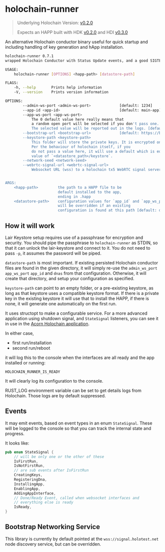 # holochain-runner

> Underlying Holochain Version: [v0.2.0](https://github.com/holochain/holochain/blob/main/CHANGELOG.md#20230427171927)
>
> Expects an HAPP built with HDK [v0.2.0](https://docs.rs/hdk/0.2.0/hdk/index.html) and HDI [v0.3.0](https://docs.rs/hdi/0.3.0/hdi/index.html)

An alternative Holochain conductor binary useful for quick startup and including handling of key generation and hApp installation.

```bash
holochain-runner 0.7.1
wrapped Holochain Conductor with Status Update events, and a good SIGTERM kill switch 

USAGE:
    holochain-runner [OPTIONS] <happ-path> [datastore-path]

FLAGS:
    -h, --help       Prints help information
    -V, --version    Prints version information

OPTIONS:
        --admin-ws-port <admin-ws-port>             [default: 1234]
        --app-id <app-id>                           [default: main-app]
        --app-ws-port <app-ws-port>
            The 0 default value here really means that
            a random open port will be selected if you don't pass one.
            The selected value will be reported out in the logs. [default: 0]
        --bootstrap-url <bootstrap-url>             [default: https://bootstrap.holo.host]
        --keystore-path <keystore-path>
            This folder will store the private keys. It is encrypted on both Mac and Linux, but not Windows.
            Per the behaviour of holochain itself, if you
            do not pass a value here, it will use a default which is equal to the
            value of `<datastore_path>/keystore`.
        --network-seed <network-seed>              
        --webrtc-signal-url <webrtc-signal-url>
            Websocket URL (wss) to a holochain tx5 WebRTC signal server [default: wss://signal.holotest.net]


ARGS:
    <happ-path>         the path to a HAPP file to be
                        default installed to the app,
                        ending in .happ
    <datastore-path>    configuration values for `app_id` and `app_ws_port`
                        will be overridden if an existing
                        configuration is found at this path [default: databases]

```
## How it will work

Lair Keystore setup requires use of a passphrase for encryption and security.
You should pipe the passphrase to `holochain-runner` as STDIN, so that it can unlock the lair-keystore and connect to it. You do not need to pass `-p`, it assumes the password will be piped.

`datastore-path` is most important. If existing persisted Holochain conductor files
are found in the given directory, it will simply re-use the `admin_ws_port` `app_ws_port` `app_id` and `dnas` from that configuration. Otherwise, it will create that directory, and setup your configuration as specified.

`keystore-path` can point to an empty folder, or a pre-existing keystore, as long as that keystore uses a compatible keystore format. If there is a private key in the existing keystore it will use that to install the HAPP, if there is none, it will generate one automatically on the first run.

It uses structopt to make a configurable service. For a more advanced application using shutdown signal, and `StateSignal` listeners, you can see it in use in the [Acorn Holochain application](https://github.com/h-be/acorn/blob/main/conductor/src/main.rs).

In either case,

- first run/installation
- second run/reboot

it will log this to the console when the interfaces are all ready and the app installed or running:

`HOLOCHAIN_RUNNER_IS_READY`

It will clearly log its configuration to the console.

RUST_LOG environment variable can be set to get details logs from Holochain. Those logs are by default suppressed.

## Events

It may emit events, based on event types in an enum `StateSignal`. These will be logged to the console
so that you can track the internal state and progress.

It looks like:

```rust
pub enum StateSignal {
    // will be only one or the other of these
    IsFirstRun,
    IsNotFirstRun,
    // are sub events after IsFirstRun
    CreatingKeys,
    RegisteringDna,
    InstallingApp,
    EnablingApp,
    AddingAppInterface,
    // Done/Ready Event, called when websocket interfaces and
    // everything else is ready
    IsReady,
}
```

## Bootstrap Networking Service

This library is currently by default pointed at the `wss://signal.holotest.net` node discovery service, but can be overridden.
